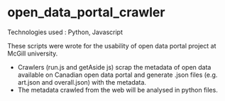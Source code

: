# open_data_portal_crawler
Technologies used : Python, Javascript 

These scripts were wrote for the usability of open data portal project at McGill university.
- Crawlers (run.js and getAside js) scrap the metadata of open data available on Canadian open data portal and generate .json files (e.g. art.json and overall.json) with the metadata.
- The metadata crawled from the web will be analysed in python files. 
